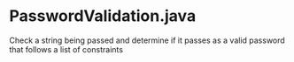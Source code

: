 # PasswordValidation.java
Check a string being passed and determine if it passes as a valid password that follows a list of constraints
